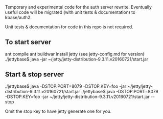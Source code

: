 Temporary and experimental code for the auth server rewrite. Eventually 
useful code will be migrated (with unit tests & documentation) to kbase/auth2.

Unit tests & documentation for code in this repo is not required.

To start server
---------------
ant compile
ant buildwar
install jetty (see jetty-config.md for version)
./jettybase$ java -jar ~/jetty/jetty-distribution-9.3.11.v20160721/start.jar 

Start & stop server
-------------------
./jettybase$ java -DSTOP.PORT=8079 -DSTOP.KEY=foo -jar ~/jetty/jetty-distribution-9.3.11.v20160721/start.jar 
./jettybase$ java -DSTOP.PORT=8079 -DSTOP.KEY=foo -jar ~/jetty/jetty-distribution-9.3.11.v20160721/start.jar --stop

Omit the stop key to have jetty generate one for you.


